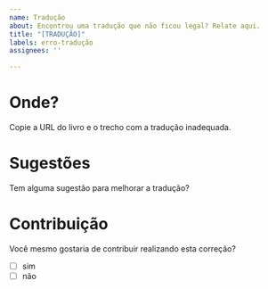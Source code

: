 ```yaml
---
name: Tradução
about: Encontrou uma tradução que não ficou legal? Relate aqui.
title: "[TRADUÇÃO]"
labels: erro-tradução
assignees: ''

---
```


# Onde?

Copie a URL do livro e o trecho com a tradução inadequada.

# Sugestões

Tem alguma sugestão para melhorar a tradução?

# Contribuição

Você mesmo gostaria de contribuir realizando esta correção?

- [ ] sim
- [ ] não
